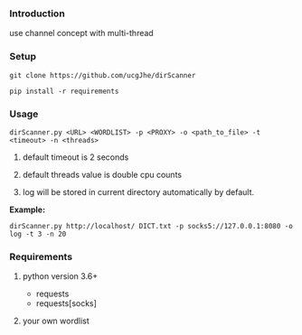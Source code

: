 ### Introduction

use channel concept with multi-thread

### Setup

`git clone https://github.com/ucgJhe/dirScanner`

`pip install -r requirements`

### Usage

`dirScanner.py <URL> <WORDLIST> -p <PROXY> -o <path_to_file> -t <timeout> -n <threads>`

1. default timeout is 2 seconds

2. default threads value is double cpu counts

3. log will be stored in current directory automatically by default.

**Example:**

`dirScanner.py http://localhost/ DICT.txt -p socks5://127.0.0.1:8080 -o log -t 3 -n 20`

### Requirements

1. python version 3.6+
    - requests
    - requests[socks]

2. your own wordlist
